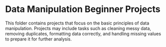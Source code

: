 # Data Manipulation Beginner Projects
This folder contains projects that focus on the basic principles of data manipulation. Projects may include tasks such as cleaning messy data, removing duplicates, formatting data correctly, and handling missing values to prepare it for further analysis.

